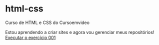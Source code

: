 # html-css
 Curso de HTML e CSS do Cursoemvideo

Estou aprendendo a criar sites e agora vou gerenciar meus repositórios!
<a href="https:https://alunopedrohenrique.github.io/html-css/exercicios/ex001/index.html">Executar o exercício 001</a>